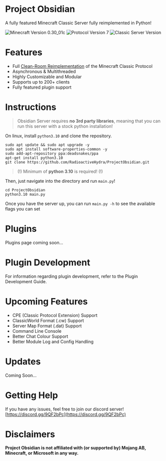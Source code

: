 # Project Obsidian

A fully featured Minecraft Classic Server fully reimplemented in Python!

![Minecraft Version 0.30_01c](https://img.shields.io/badge/Minecraft%20Version-0.30__01c-green)
![Protocol Version 7](https://img.shields.io/badge/Protocol%20Version-7-blue)
![Classic Server Version](https://img.shields.io/badge/Classic%20Server%20Version-1.10.1-purple)

# Features
- Full [Clean-Room Reimplementation](https://en.wikipedia.org/wiki/Clean_room_design) of the Minecraft Classic Protocol
- Asynchronous & Multithreaded
- Highly Customizable and Modular
- Supports up to 200+ clients
- Fully featured plugin support

# Instructions
> Obsidian Server requires **no 3rd party libraries**, meaning that you can run this server with a stock python installation!

On linux, install `python3.10` and clone the repository.
```
sudo apt update && sudo apt upgrade -y
sudo apt install software-properties-common -y
sudo add-apt-repository ppa:deadsnakes/ppa
apt-get install python3.10
git clone https://github.com/RadioactiveHydra/ProjectObsidian.git
```

> (!) Minimum of **python 3.10** is required! (!)

Then, just navigate into the directory and run `main.py`!
```
cd ProjectObsidian
python3.10 main.py
```

Once you have the server up, you can run `main.py -h` to see the available flags you can set

# Plugins
Plugins page coming soon...

# Plugin Development
For information regarding plugin development, refer to the Plugin Development Guide.

# Upcoming Features
- CPE (Classic Protocol Extension) Support
- ClassicWorld Format (.cw) Support
- Server Map Format (.dat) Support
- Command Line Console
- Better Chat Colour Support
- Better Module Log and Config Handling

# Updates
Coming Soon...

# Getting Help
If you have any issues, feel free to join our discord server!
[https://discord.gg/9QF2bPc](https://discord.gg/9QF2bPc)

# Disclaimers
**Project Obsidian is not affiliated with (or supported by) Mojang AB, Minecraft, or Microsoft in any way.**
